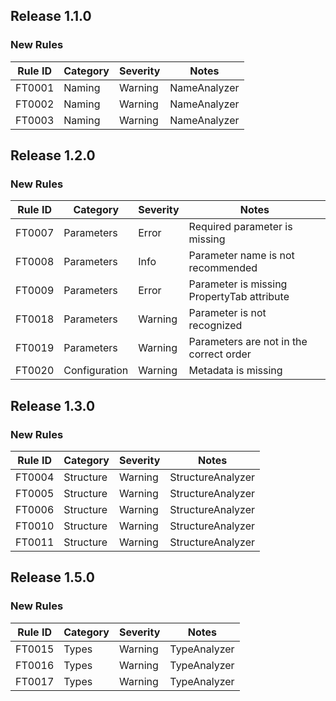 ## Release 1.1.0

### New Rules

 Rule ID | Category | Severity | Notes        
---------|----------|----------|--------------
 FT0001  | Naming   | Warning  | NameAnalyzer 
 FT0002  | Naming   | Warning  | NameAnalyzer 
 FT0003  | Naming   | Warning  | NameAnalyzer 

## Release 1.2.0

### New Rules

 Rule ID | Category      | Severity | Notes                                      
---------|---------------|----------|--------------------------------------------
 FT0007  | Parameters    | Error    | Required parameter is missing              
 FT0008  | Parameters    | Info     | Parameter name is not recommended          
 FT0009  | Parameters    | Error    | Parameter is missing PropertyTab attribute 
 FT0018  | Parameters    | Warning  | Parameter is not recognized                
 FT0019  | Parameters    | Warning  | Parameters are not in the correct order    
 FT0020  | Configuration | Warning  | Metadata is missing                        

## Release 1.3.0

### New Rules

 Rule ID | Category  | Severity | Notes             
---------|-----------|----------|-------------------
 FT0004  | Structure | Warning  | StructureAnalyzer 
 FT0005  | Structure | Warning  | StructureAnalyzer 
 FT0006  | Structure | Warning  | StructureAnalyzer 
 FT0010  | Structure | Warning  | StructureAnalyzer 
 FT0011  | Structure | Warning  | StructureAnalyzer 

## Release 1.5.0

### New Rules

 Rule ID | Category  | Severity | Notes             
---------|-----------|----------|-------------------
 FT0015  | Types | Warning  | TypeAnalyzer 
 FT0016  | Types | Warning  | TypeAnalyzer 
 FT0017  | Types | Warning  | TypeAnalyzer 
